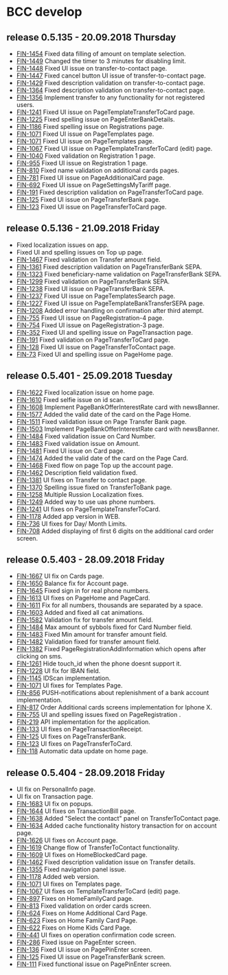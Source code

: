 # BCC develop

## release 0.5.135 - 20.09.2018 Thursday

- [FIN-1454](https://ronteltd.atlassian.net/browse/FIN-1454) Fixed data filling of amount on template selection.
- [FIN-1449](https://ronteltd.atlassian.net/browse/FIN-1449) Changed the timer to 3 minutes for disabling limit.
- [FIN-1448](https://ronteltd.atlassian.net/browse/FIN-1448) Fixed UI issue on transfer-to-contact page.
- [FIN-1447](https://ronteltd.atlassian.net/browse/FIN-1447) Fixed cancel button UI issue of transfer-to-contact page.
- [FIN-1429](https://ronteltd.atlassian.net/browse/FIN-1429) Fixed description validation on transfer-to-contact page.
- [FIN-1364](https://ronteltd.atlassian.net/browse/FIN-1364) Fixed description validation on transfer-to-contact page.
- [FIN-1356](https://ronteltd.atlassian.net/browse/FIN-1356) Implement transfer to any functionality for not registered users.
- [FIN-1241](https://ronteltd.atlassian.net/browse/FIN-1241) Fixed UI issue on PageTemplateTransferToCard page.
- [FIN-1225](https://ronteltd.atlassian.net/browse/FIN-1225) Fixed spelling issue on PageEnterBankDetails.
- [FIN-1186](https://ronteltd.atlassian.net/browse/FIN-1186) Fixed spelling issue on Registrations page.
- [FIN-1071](https://ronteltd.atlassian.net/browse/FIN-1071) Fixed UI issue on PageTemplates page.
- [FIN-1071](https://ronteltd.atlassian.net/browse/FIN-1071) Fixed UI issue on PageTemplates page.
- [FIN-1067](https://ronteltd.atlassian.net/browse/FIN-1067) Fixed UI issue on PageTemplateTransferToCard (edit) page.
- [FIN-1040](https://ronteltd.atlassian.net/browse/FIN-1040) Fixed validation on Registration 1 page.
- [FIN-955](https://ronteltd.atlassian.net/browse/FIN-955) Fixed UI issue on Registration 1 page.
- [FIN-810](https://ronteltd.atlassian.net/browse/FIN-810) Fixed name validation on additional cards pages.
- [FIN-781](https://ronteltd.atlassian.net/browse/FIN-781) Fixed UI issue on PageAdditionalCard page.
- [FIN-692](https://ronteltd.atlassian.net/browse/FIN-692) Fixed UI issue on PageSettingsMyTariff page.
- [FIN-191](https://ronteltd.atlassian.net/browse/FIN-191) Fixed description validation on PageTransferToCard page.
- [FIN-125](https://ronteltd.atlassian.net/browse/FIN-125) Fixed UI issue on PageTransferBank page.
- [FIN-123](https://ronteltd.atlassian.net/browse/FIN-123) Fixed UI issue on PageTransferToCard page.

## release 0.5.136 - 21.09.2018 Friday

- Fixed localization issues on app.
- Fixed UI and spelling issues on Top up page.
- [FIN-1467](https://ronteltd.atlassian.net/browse/FIN-1467) Fixed validation on Transfer amount field.
- [FIN-1361](https://ronteltd.atlassian.net/browse/FIN-1361) Fixed description validation on PageTransferBank SEPA.
- [FIN-1323](https://ronteltd.atlassian.net/browse/FIN-1323) Fixed beneficiary-name validation on PageTransferBank SEPA.
- [FIN-1299](https://ronteltd.atlassian.net/browse/FIN-1299) Fixed validation on PageTransferBank SEPA.
- [FIN-1238](https://ronteltd.atlassian.net/browse/FIN-1238) Fixed UI issue on PageTransferBank SEPA.
- [FIN-1237](https://ronteltd.atlassian.net/browse/FIN-1237) Fixed UI issue on PageTemplatesSearch page.
- [FIN-1227](https://ronteltd.atlassian.net/browse/FIN-1227) Fixed UI issue on PageTemplateBankTransferSEPA page.
- [FIN-1208](https://ronteltd.atlassian.net/browse/FIN-1208) Added error handling on confirmation after third atempt.
- [FIN-755](https://ronteltd.atlassian.net/browse/FIN-755) Fixed UI issue on PageRegistration-4 page.
- [FIN-754](https://ronteltd.atlassian.net/browse/FIN-754) Fixed UI issue on PageRegistration-3 page.
- [FIN-352](https://ronteltd.atlassian.net/browse/FIN-352) Fixed UI and spelling issue on PageTransaction page.
- [FIN-191](https://ronteltd.atlassian.net/browse/FIN-191) Fixed validation on PageTransferToCard page.
- [FIN-128](https://ronteltd.atlassian.net/browse/FIN-128) Fixed UI issue on PageTransferToContact page.
- [FIN-73](https://ronteltd.atlassian.net/browse/FIN-73) Fixed UI and spelling issue on PageHome page.

## release 0.5.401 - 25.09.2018 Tuesday

- [FIN-1622](https://ronteltd.atlassian.net/browse/FIN-1622) Fixed localization issue on home page.
- [FIN-1610](https://ronteltd.atlassian.net/browse/FIN-1610) Fixed selfie issue on id scan.
- [FIN-1608](https://ronteltd.atlassian.net/browse/FIN-1608) Implement PageBankOfferInterestRate card with newsBanner.
- [FIN-1577](https://ronteltd.atlassian.net/browse/FIN-1577) Added the valid date of the card on the Page Home.
- [FIN-1511](https://ronteltd.atlassian.net/browse/FIN-1511) Fixed validation issue on Page Transfer Bank page.
- [FIN-1503](https://ronteltd.atlassian.net/browse/FIN-1503) Implement PageBankOfferInterestRate card with newsBanner.
- [FIN-1484](https://ronteltd.atlassian.net/browse/FIN-1484) Fixed validation issue on Card Number.
- [FIN-1483](https://ronteltd.atlassian.net/browse/FIN-1483) Fixed validation issue on Amount.
- [FIN-1481](https://ronteltd.atlassian.net/browse/FIN-1481) Fixed UI issue on Card page.
- [FIN-1474](https://ronteltd.atlassian.net/browse/FIN-1474) Added the valid date of the card on the Page Card.
- [FIN-1468](https://ronteltd.atlassian.net/browse/FIN-1468) Fixed flow on page Top up the account page.
- [FIN-1462](https://ronteltd.atlassian.net/browse/FIN-1462) Description field validation fixed.
- [FIN-1381](https://ronteltd.atlassian.net/browse/FIN-1381) UI fixes on Transfer to contact page.
- [FIN-1370](https://ronteltd.atlassian.net/browse/FIN-1370) Spelling issue fixed on TransferToBank page.
- [FIN-1258](https://ronteltd.atlassian.net/browse/FIN-1258) Multiple Russion Localization fixes.
- [FIN-1249](https://ronteltd.atlassian.net/browse/FIN-1249) Added way to use uas phone numbers.
- [FIN-1241](https://ronteltd.atlassian.net/browse/FIN-1241) UI fixes on PageTemplateTransferToCard.
- [FIN-1178](https://ronteltd.atlassian.net/browse/FIN-1178) Added app version in WEB.
- [FIN-736](https://ronteltd.atlassian.net/browse/FIN-736) UI fixes for Day/ Month Limits.
- [FIN-708](https://ronteltd.atlassian.net/browse/FIN-708) Added displaying of first 6 digits on the additional card order screen.

## release 0.5.403 - 28.09.2018 Friday

- [FIN-1667](https://ronteltd.atlassian.net/browse/FIN-1667) UI fix on Cards page.
- [FIN-1650](https://ronteltd.atlassian.net/browse/FIN-1650) Balance fix for Account page.
- [FIN-1645](https://ronteltd.atlassian.net/browse/FIN-1645) Fixed sign in for real phone numbers.
- [FIN-1613](https://ronteltd.atlassian.net/browse/FIN-1613) UI fixes on PageHome and PageCard.
- [FIN-1611](https://ronteltd.atlassian.net/browse/FIN-1611) Fix for all numbers, thousands are separated by a space.
- [FIN-1603](https://ronteltd.atlassian.net/browse/FIN-1603) Added and fixed all cat animations.
- [FIN-1582](https://ronteltd.atlassian.net/browse/FIN-1582) Validation fix for transfer amount field.
- [FIN-1484](https://ronteltd.atlassian.net/browse/FIN-1484) Max amount of sybbols fixed for Card Number field.
- [FIN-1483](https://ronteltd.atlassian.net/browse/FIN-1483) Fixed Min amount for transfer amount field.
- [FIN-1482](https://ronteltd.atlassian.net/browse/FIN-1482) Validation fixed for transfer amount field.
- [FIN-1382](https://ronteltd.atlassian.net/browse/FIN-1382) Fixed PageRegistrationAddInformation which opens after clicking on sms.
- [FIN-1261](https://ronteltd.atlassian.net/browse/FIN-1261) Hide touch_id when the phone doesnt support it.
- [FIN-1228](https://ronteltd.atlassian.net/browse/FIN-1228) UI fix for IBAN field.
- [FIN-1145](https://ronteltd.atlassian.net/browse/FIN-1145) IDScan implementation.
- [FIN-1071](https://ronteltd.atlassian.net/browse/FIN-1071) UI fixes for Templates Page.
- [FIN-856](https://ronteltd.atlassian.net/browse/FIN-856) PUSH-notifications about replenishment of a bank account implementation.
- [FIN-817](https://ronteltd.atlassian.net/browse/FIN-817) Order Additional cards screens implementation for Iphone X.
- [FIN-755](https://ronteltd.atlassian.net/browse/FIN-755) UI and spelling issues fixed on PageRegistration .
- [FIN-219](https://ronteltd.atlassian.net/browse/FIN-219) API implementation for the application.
- [FIN-133](https://ronteltd.atlassian.net/browse/FIN-133) UI fixes on PageTransactionReceipt.
- [FIN-125](https://ronteltd.atlassian.net/browse/FIN-125) UI fixes on PageTransferBank.
- [FIN-123](https://ronteltd.atlassian.net/browse/FIN-123) UI fixes on PageTransferToCard.
- [FIN-118](https://ronteltd.atlassian.net/browse/FIN-118) Automatic data update on home page.

## release 0.5.404 - 28.09.2018 Friday
- UI fix on PersonalInfo page.
- UI fix on Transaction page.
- [FIN-1683](https://ronteltd.atlassian.net/browse/FIN-1683) UI fix on popups.
- [FIN-1644](https://ronteltd.atlassian.net/browseFIN-1644) UI fixes on TransactionBill page.
- [FIN-1638](https://ronteltd.atlassian.net/browseFIN-1638) Added "Select the contact" panel on TransferToContact page.
- [FIN-1634](https://ronteltd.atlassian.net/browseFIN-1634) Added cache functionality history transaction for on account page.
- [FIN-1626](https://ronteltd.atlassian.net/browseFIN-1626) UI fixes on Account page.
- [FIN-1619](https://ronteltd.atlassian.net/browseFIN-1619) Change flow of TransferToContact functionality.
- [FIN-1609](https://ronteltd.atlassian.net/browseFIN-1609) UI fixes on HomeBlockedCard page.
- [FIN-1462](https://ronteltd.atlassian.net/browseFIN-1462) Fixed description validation issue on Transfer details.
- [FIN-1355](https://ronteltd.atlassian.net/browseFIN-1355) Fixed navigation panel issue.
- [FIN-1178](https://ronteltd.atlassian.net/browseFIN-1178) Added web version.
- [FIN-1071](https://ronteltd.atlassian.net/browseFIN-1071) UI fixes on Templates page.
- [FIN-1067](https://ronteltd.atlassian.net/browseFIN-1067) UI fixes on TemplateTransferToCard (edit) page.
- [FIN-897](https://ronteltd.atlassian.net/browseFIN-897)  Fixes on HomeFamilyCard page.
- [FIN-813](https://ronteltd.atlassian.net/browseFIN-813)  Fixed validation on order cards screen.
- [FIN-624](https://ronteltd.atlassian.net/browseFIN-624)  Fixes on Home Additional Card Page.
- [FIN-623](https://ronteltd.atlassian.net/browseFIN-623)  Fixes on Home Family Card Page.
- [FIN-622](https://ronteltd.atlassian.net/browseFIN-622)  Fixes on Home Kids Card Page.
- [FIN-441](https://ronteltd.atlassian.net/browseFIN-441)  UI fixes on operation confirmation code screen.
- [FIN-286](https://ronteltd.atlassian.net/browseFIN-286)  Fixed issue on PageEnter screen.
- [FIN-136](https://ronteltd.atlassian.net/browseFIN-136)  Fixed UI issue on PagePinEnter screen.
- [FIN-125](https://ronteltd.atlassian.net/browseFIN-125)  Fixed UI issue on PageTransferBank screen.
- [FIN-111](https://ronteltd.atlassian.net/browseFIN-111)  Fixed functional issue on PagePinEnter screen.
